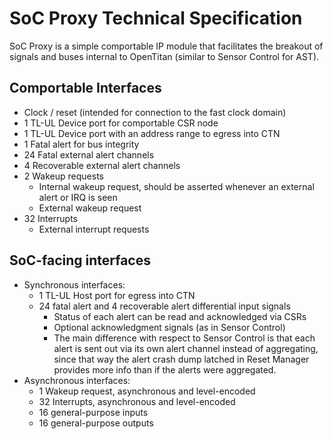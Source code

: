 # SoC Proxy Technical Specification

SoC Proxy is a simple comportable IP module that facilitates the breakout of signals and buses internal to OpenTitan (similar to Sensor Control for AST).

## Comportable Interfaces

- Clock / reset (intended for connection to the fast clock domain)
- 1 TL-UL Device port for comportable CSR node
- 1 TL-UL Device port with an address range to egress into CTN
- 1 Fatal alert for bus integrity
- 24 Fatal external alert channels
- 4 Recoverable external alert channels
- 2 Wakeup requests
  - Internal wakeup request, should be asserted whenever an external alert or IRQ is seen
  - External wakeup request
- 32 Interrupts
  - External interrupt requests

## SoC-facing interfaces

- Synchronous interfaces:
  - 1 TL-UL Host port for egress into CTN
  - 24 fatal alert and 4 recoverable alert differential input signals
    - Status of each alert can be read and acknowledged via CSRs
    - Optional acknowledgment signals (as in Sensor Control)
    - The main difference with respect to Sensor Control is that each alert is sent out via its own alert channel instead of aggregating, since that way the alert crash dump latched in Reset Manager provides more info than if the alerts were aggregated.
- Asynchronous interfaces:
  - 1 Wakeup request, asynchronous and level-encoded
  - 32 Interrupts, asynchronous and level-encoded
  - 16 general-purpose inputs
  - 16 general-purpose outputs
